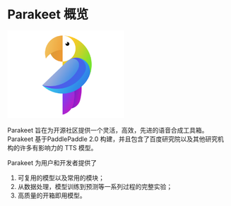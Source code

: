 # Parakeet 概览

<img src="../images/logo.png" alt="parakeet-logo" style="zoom: 33%;" />

Parakeet 旨在为开源社区提供一个灵活，高效，先进的语音合成工具箱。Parakeet 基于PaddlePaddle 2.0 构建，并且包含了百度研究院以及其他研究机构的许多有影响力的 TTS 模型。

Parakeet 为用户和开发者提供了

1. 可复用的模型以及常用的模块；
2. 从数据处理，模型训练到预测等一系列过程的完整实验；
3. 高质量的开箱即用模型。

